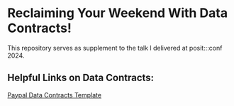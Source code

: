 # Reclaiming Your Weekend With Data Contracts!

This repository serves as supplement to the talk I delivered at posit:::conf 2024. 


## Helpful Links on Data Contracts:
[Paypal Data Contracts Template](https://github.com/paypal/data-contract-template?tab=readme-ov-file)
